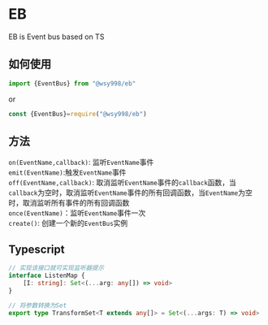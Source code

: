 # EB

EB is Event bus based on TS

## 如何使用
```js
import {EventBus} from "@wsy998/eb"
```
or
```js
const {EventBus}=require("@wsy998/eb")
```
## 方法
`on(EventName,callback)`: 监听`EventName`事件</br>
`emit(EventName)`:触发`EventName`事件</br>
`off(EventName,callback)`: 取消监听`EventName`事件的`callback`函数，当`callback`为空时，取消监听`EventName`事件的所有回调函数，当`EventName`为空时，取消监听所有事件的所有回调函数</br>
`once(EventName)`：监听`EventName`事件一次</br>
`create()`: 创建一个新的`EventBus`实例</br>
## Typescript

```typescript 
// 实现该接口就可实现监听器提示
interface ListenMap {
    [I: string]: Set<(...arg: any[]) => void>
}
```
```typescript
// 将参数转换为Set
export type TransformSet<T extends any[]> = Set<(...args: T) => void>
```



